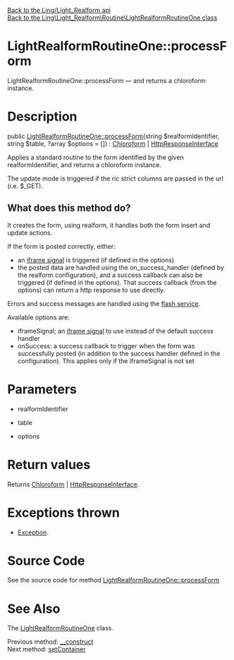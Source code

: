 [Back to the Ling/Light_Realform api](https://github.com/lingtalfi/Light_Realform/blob/master/doc/api/Ling/Light_Realform.md)<br>
[Back to the Ling\Light_Realform\Routine\LightRealformRoutineOne class](https://github.com/lingtalfi/Light_Realform/blob/master/doc/api/Ling/Light_Realform/Routine/LightRealformRoutineOne.md)


LightRealformRoutineOne::processForm
================



LightRealformRoutineOne::processForm — and returns a chloroform instance.




Description
================


public [LightRealformRoutineOne::processForm](https://github.com/lingtalfi/Light_Realform/blob/master/doc/api/Ling/Light_Realform/Routine/LightRealformRoutineOne/processForm.md)(string $realformIdentifier, string $table, ?array $options = []) : [Chloroform](https://github.com/lingtalfi/Chloroform) | [HttpResponseInterface](https://github.com/lingtalfi/Light/blob/master/doc/api/Ling/Light/Http/HttpResponseInterface.md)




Applies a standard routine to the form identified by the given realformIdentifier,
and returns a chloroform instance.


The update mode is triggered if the ric strict columns are passed in the url (i.e. $_GET).


What does this method do?
----------------

It creates the form, using realform,
it handles both the form insert and update actions.

If the form is posted correctly, either:

- an [iframe signal](https://github.com/lingtalfi/TheBar/blob/master/discussions/iframe-signal.md) is triggered (if defined in the options)
- the posted data are handled using the on_success_handler (defined by the realform configuration),
             and a success callback can also be triggered (if defined in the options).
             That success callback (from the options) can return a http response to use directly.




Errors and success messages are handled using the [flash service](https://github.com/lingtalfi/Light_Flasher/).


Available options are:

- iframeSignal; an [iframe signal](https://github.com/lingtalfi/TheBar/blob/master/discussions/iframe-signal.md) to use instead of the default success handler
- onSuccess: a success callback to trigger when the form was successfully posted (in addition to the
     success handler defined in the configuration). This applies only if the iframeSignal is not set




Parameters
================


- realformIdentifier

    

- table

    

- options

    


Return values
================

Returns [Chloroform](https://github.com/lingtalfi/Chloroform) | [HttpResponseInterface](https://github.com/lingtalfi/Light/blob/master/doc/api/Ling/Light/Http/HttpResponseInterface.md).


Exceptions thrown
================

- [Exception](http://php.net/manual/en/class.exception.php).&nbsp;







Source Code
===========
See the source code for method [LightRealformRoutineOne::processForm](https://github.com/lingtalfi/Light_Realform/blob/master/Routine/LightRealformRoutineOne.php#L85-L294)


See Also
================

The [LightRealformRoutineOne](https://github.com/lingtalfi/Light_Realform/blob/master/doc/api/Ling/Light_Realform/Routine/LightRealformRoutineOne.md) class.

Previous method: [__construct](https://github.com/lingtalfi/Light_Realform/blob/master/doc/api/Ling/Light_Realform/Routine/LightRealformRoutineOne/__construct.md)<br>Next method: [setContainer](https://github.com/lingtalfi/Light_Realform/blob/master/doc/api/Ling/Light_Realform/Routine/LightRealformRoutineOne/setContainer.md)<br>

